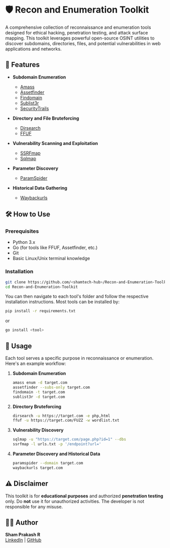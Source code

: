 # 🛡️ Recon and Enumeration Toolkit

A comprehensive collection of reconnaissance and enumeration tools designed for ethical hacking, penetration testing, and attack surface mapping. This toolkit leverages powerful open-source OSINT utilities to discover subdomains, directories, files, and potential vulnerabilities in web applications and networks.

## 🚀 Features

- **Subdomain Enumeration**
  - [Amass](https://github.com/owasp-amass/amass)
  - [Assetfinder](https://github.com/tomnomnom/assetfinder)
  - [Findomain](https://github.com/findomain/findomain)
  - [Sublist3r](https://github.com/aboul3la/Sublist3r)
  - [SecurityTrails](https://securitytrails.com/)
  
- **Directory and File Bruteforcing**
  - [Dirsearch](https://github.com/maurosoria/dirsearch)
  - [FFUF](https://github.com/ffuf/ffuf)
  
- **Vulnerability Scanning and Exploitation**
  - [SSRFmap](https://github.com/swisskyrepo/SSRFmap)
  - [Sqlmap](https://github.com/sqlmapproject/sqlmap)

- **Parameter Discovery**
  - [ParamSpider](https://github.com/devanshbatham/paramspider)
  
- **Historical Data Gathering**
  - [Waybackurls](https://github.com/tomnomnom/waybackurls)

## 🛠️ How to Use

### Prerequisites
- Python 3.x
- Go (for tools like FFUF, Assetfinder, etc.)
- Git
- Basic Linux/Unix terminal knowledge

### Installation
```bash
git clone https://github.com/<shamtech-hub>/Recon-and-Enumeration-Toolkit.git
cd Recon-and-Enumeration-Toolkit
```

You can then navigate to each tool's folder and follow the respective installation instructions. Most tools can be installed by:
```bash
pip install -r requirements.txt
```
or
```bash
go install <tool>
```

## 📝 Usage

Each tool serves a specific purpose in reconnaissance or enumeration. Here's an example workflow:

1. **Subdomain Enumeration**
   ```bash
   amass enum -d target.com
   assetfinder --subs-only target.com
   findomain -t target.com
   sublist3r -d target.com
   ```

2. **Directory Bruteforcing**
   ```bash
   dirsearch -u https://target.com -e php,html
   ffuf -u https://target.com/FUZZ -w wordlist.txt
   ```

3. **Vulnerability Discovery**
   ```bash
   sqlmap -u "https://target.com/page.php?id=1" --dbs
   ssrfmap -l urls.txt -p '/endpoint?url='
   ```

4. **Parameter Discovery and Historical Data**
   ```bash
   paramspider --domain target.com
   waybackurls target.com
   ```

## ⚠️ Disclaimer
This toolkit is for **educational purposes** and authorized **penetration testing** only. Do **not** use it for unauthorized activities. The developer is not responsible for any misuse.

## 👨‍💻 Author
**Sham Prakash R**  
[LinkedIn](https://www.linkedin.com/in/sham-prakash-337b23250) | [GitHub](https://github.com/shamtech-hub)
